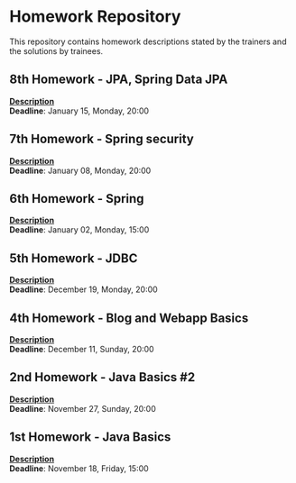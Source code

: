 Homework Repository
===================
This repository contains homework descriptions stated by the trainers and the solutions by trainees.

8th Homework - JPA, Spring Data JPA
---
**[Description](https://github.com/schonherz-java-ee-2016-q4/homework/blob/master/homeworks/homework-08-jpa.md)**  
**Deadline**: January 15, Monday, 20:00

7th Homework - Spring security
---
**[Description](https://github.com/schonherz-java-ee-2016-q4/homework/blob/master/homeworks/homework-07-spring-security.md)**  
**Deadline**: January 08, Monday, 20:00

6th Homework - Spring
---
**[Description](https://github.com/schonherz-java-ee-2016-q4/homework/blob/master/homeworks/homework-06-spring.md)**  
**Deadline**: January 02, Monday, 15:00

5th Homework - JDBC
---
**[Description](https://github.com/schonherz-java-ee-2016-q4/homework/blob/master/homeworks/homework-05-blog-jdbc.md)**  
**Deadline**: December 19, Monday, 20:00

4th Homework - Blog and Webapp Basics
---
**[Description](https://github.com/schonherz-java-ee-2016-q4/homework/blob/master/homeworks/homework-04-blog-web-app.md)**  
**Deadline**: December 11, Sunday, 20:00

2nd Homework - Java Basics #2
---
**[Description](https://github.com/schonherz-java-ee-2016-q4/homework/blob/master/homeworks/homework-02-java-basics-2.md)**  
**Deadline**: November 27, Sunday, 20:00

1st Homework - Java Basics
---
**[Description](https://github.com/schonherz-java-ee-2016-q4/homework/blob/master/homeworks/homework-01-java-basics.md)**  
**Deadline**: November 18, Friday, 15:00
